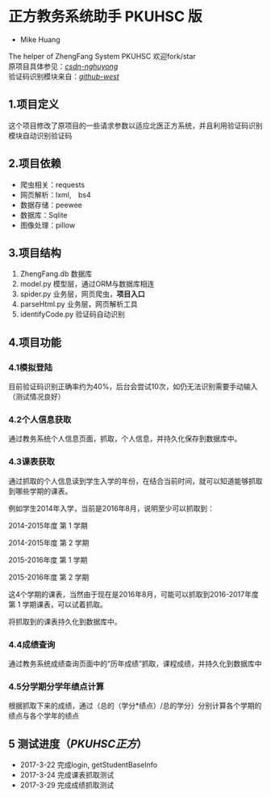 # 正方教务系统助手 PKUHSC 版
* Mike Huang

The helper of ZhengFang System PKUHSC 欢迎fork/star<br>
原项目具体参见：[*csdn-nghuyong*](http://blog.csdn.net/nghuyong/article/details/52203443)<br>
验证码识别模块来自：[*github-west*](https://github.com/west000/IdentifyVerificationCode.git)

## 1.项目定义
这个项目修改了原项目的一些请求参数以适应北医正方系统，并且利用验证码识别模块自动识别验证码

## 2.项目依赖
* 爬虫相关：requests
* 网页解析：lxml,　bs4
* 数据存储：peewee
* 数据库：Sqlite
* 图像处理：pillow

## 3.项目结构
1. ZhengFang.db 数据库
2. model.py 模型层，通过ORM与数据库相连
3. spider.py 业务层，网页爬虫，**项目入口**
4. parseHtml.py 业务层，网页解析工具
4. identifyCode.py 验证码自动识别


## 4.项目功能
### 4.1模拟登陆
目前验证码识别正确率约为40%，后台会尝试10次，如仍无法识别需要手动输入（测试情况良好）

### 4.2个人信息获取
通过教务系统个人信息页面，抓取，个人信息，并持久化保存到数据库中。

### 4.3课表获取
通过抓取的个人信息读到学生入学的年份，在结合当前时间，就可以知道能够抓取到哪些学期的课表。

例如学生2014年入学，当前是2016年8月，说明至少可以抓取到：

2014-2015年度 第 1 学期

2014-2015年度 第 2 学期

2015-2016年度 第 1 学期

2015-2016年度 第 2 学期

这4个学期的课表，当然由于现在是2016年8月，可能可以抓取到2016-2017年度第 1 学期课表，可以试着抓取。

将抓取到的课表持久化到数据库中。

### 4.4成绩查询

通过教务系统成绩查询页面中的“历年成绩”抓取，课程成绩，并持久化到数据库中

### 4.5分学期分学年绩点计算

根据抓取下来的成绩，通过（总的（学分*绩点）/总的学分）分别计算各个学期的绩点与各个学年的绩点

## 5 测试进度（*PKUHSC正方*）
* 2017-3-22 完成login, getStudentBaseInfo
* 2017-3-24 完成课表抓取测试
* 2017-3-29 完成成绩抓取测试



